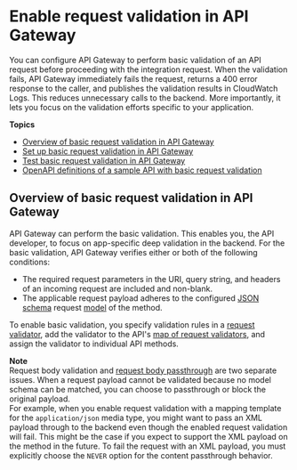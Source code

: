 # Enable request validation in API Gateway<a name="api-gateway-method-request-validation"></a>

 You can configure API Gateway to perform basic validation of an API request before proceeding with the integration request\. When the validation fails, API Gateway immediately fails the request, returns a 400 error response to the caller, and publishes the validation results in CloudWatch Logs\. This reduces unnecessary calls to the backend\. More importantly, it lets you focus on the validation efforts specific to your application\. 

**Topics**
+ [Overview of basic request validation in API Gateway](#api-gateway-request-validation-basic-definitions)
+ [Set up basic request validation in API Gateway](api-gateway-request-validation-set-up.md)
+ [Test basic request validation in API Gateway](api-gateway-request-validation-test.md)
+ [OpenAPI definitions of a sample API with basic request validation](api-gateway-request-validation-sample-api-swagger.md)

## Overview of basic request validation in API Gateway<a name="api-gateway-request-validation-basic-definitions"></a>

 API Gateway can perform the basic validation\. This enables you, the API developer, to focus on app\-specific deep validation in the backend\. For the basic validation, API Gateway verifies either or both of the following conditions: 
+  The required request parameters in the URI, query string, and headers of an incoming request are included and non\-blank\. 
+  The applicable request payload adheres to the configured [JSON schema](https://tools.ietf.org/html/draft-zyp-json-schema-04) request [model](how-to-create-model.md) of the method\. 

 To enable basic validation, you specify validation rules in a [request validator](https://docs.aws.amazon.com/apigateway/latest/api/API_RequestValidator.html), add the validator to the API's [map of request validators](https://docs.aws.amazon.com/apigateway/latest/api/API_RequestValidator.html), and assign the validator to individual API methods\. 

**Note**  
 Request body validation and [request body passthrough](integration-passthrough-behaviors.md) are two separate issues\. When a request payload cannot be validated because no model schema can be matched, you can choose to passthrough or block the original payload\.   
For example, when you enable request validation with a mapping template for the `application/json` media type, you might want to pass an XML payload through to the backend even though the enabled request validation will fail\. This might be the case if you expect to support the XML payload on the method in the future\. To fail the request with an XML payload, you must explicitly choose the `NEVER` option for the content passthrough behavior\. 